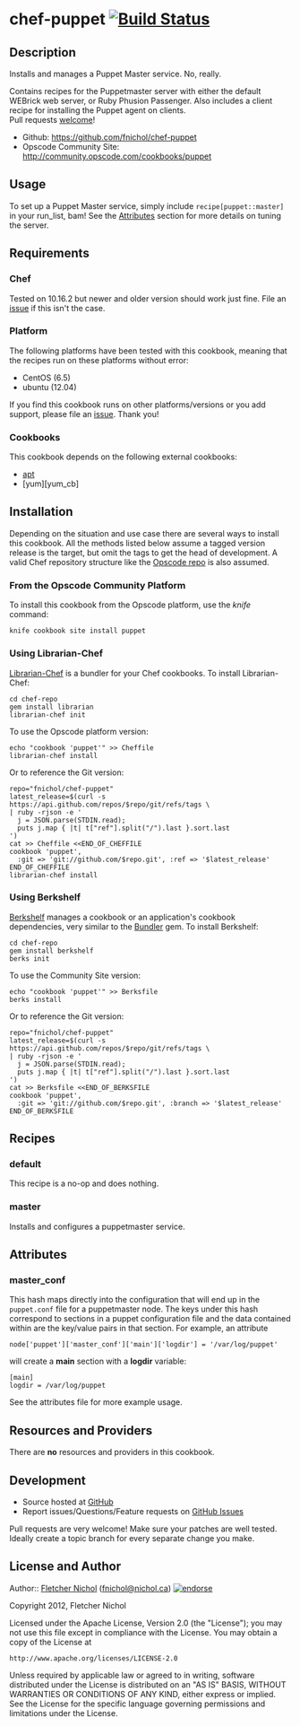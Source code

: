 # <a name="title"></a> chef-puppet [![Build Status](https://secure.travis-ci.org/fnichol/chef-puppet.png?branch=master)](http://travis-ci.org/fnichol/chef-puppet)

## <a name="description"></a> Description

Installs and manages a Puppet Master service. No, really.

Contains recipes for the Puppetmaster server with either the default 
WEBrick web server, or Ruby Phusion Passenger.  Also includes a client 
recipe for installing the Puppet agent on clients.  
Pull requests [welcome][issues]!

* Github: https://github.com/fnichol/chef-puppet
* Opscode Community Site: http://community.opscode.com/cookbooks/puppet

## <a name="usage"></a> Usage

To set up a Puppet Master service, simply include `recipe[puppet::master]`
in your run\_list, bam! See the [Attributes](#attributes) section for more
details on tuning the server.

## <a name="requirements"></a> Requirements

### <a name="requirements-chef"></a> Chef

Tested on 10.16.2 but newer and older version should work just fine. File an
[issue][issues] if this isn't the case.

### <a name="requirements-platform"></a> Platform

The following platforms have been tested with this cookbook, meaning that the
recipes run on these platforms without error:

* CentOS (6.5)
* ubuntu (12.04)

If you find this cookbook runs on other platforms/versions or you add support,
please file an [issue][issues]. Thank you!

### <a name="requirements-cookbooks"></a> Cookbooks

This cookbook depends on the following external cookbooks:

* [apt][apt_cb]
* [yum][yum_cb]

## <a name="installation"></a> Installation

Depending on the situation and use case there are several ways to install
this cookbook. All the methods listed below assume a tagged version release
is the target, but omit the tags to get the head of development. A valid
Chef repository structure like the [Opscode repo][chef_repo] is also assumed.

### <a name="installation-platform"></a> From the Opscode Community Platform

To install this cookbook from the Opscode platform, use the *knife* command:

    knife cookbook site install puppet

### <a name="installation-librarian"></a> Using Librarian-Chef

[Librarian-Chef][librarian] is a bundler for your Chef cookbooks.
To install Librarian-Chef:

    cd chef-repo
    gem install librarian
    librarian-chef init

To use the Opscode platform version:

    echo "cookbook 'puppet'" >> Cheffile
    librarian-chef install

Or to reference the Git version:

    repo="fnichol/chef-puppet"
    latest_release=$(curl -s https://api.github.com/repos/$repo/git/refs/tags \
    | ruby -rjson -e '
      j = JSON.parse(STDIN.read);
      puts j.map { |t| t["ref"].split("/").last }.sort.last
    ')
    cat >> Cheffile <<END_OF_CHEFFILE
    cookbook 'puppet',
      :git => 'git://github.com/$repo.git', :ref => '$latest_release'
    END_OF_CHEFFILE
    librarian-chef install

### <a name="installation-berkshelf"></a> Using Berkshelf

[Berkshelf][berkshelf] manages a cookbook or an application's cookbook
dependencies, very similar to the [Bundler][bundler] gem.
To install Berkshelf:

    cd chef-repo
    gem install berkshelf
    berks init

To use the Community Site version:

    echo "cookbook 'puppet'" >> Berksfile
    berks install

Or to reference the Git version:

    repo="fnichol/chef-puppet"
    latest_release=$(curl -s https://api.github.com/repos/$repo/git/refs/tags \
    | ruby -rjson -e '
      j = JSON.parse(STDIN.read);
      puts j.map { |t| t["ref"].split("/").last }.sort.last
    ')
    cat >> Berksfile <<END_OF_BERKSFILE
    cookbook 'puppet',
      :git => 'git://github.com/$repo.git', :branch => '$latest_release'
    END_OF_BERKSFILE

## <a name="recipes"></a> Recipes

### <a name="recipes-default"></a> default

This recipe is a no-op and does nothing.

### <a name="recipes-master"></a> master

Installs and configures a puppetmaster service.

## <a name="attributes"></a> Attributes

### <a name="attributes-master-conf"></a> master_conf

This hash maps directly into the configuration that will end up in the
`puppet.conf` file for a puppetmaster node. The keys under this hash
correspond to sections in a puppet configuration file and the data contained
within are the key/value pairs in that section. For example, an attribute

    node['puppet']['master_conf']['main']['logdir'] = '/var/log/puppet'

will create a **main** section with a **logdir** variable:

    [main]
    logdir = /var/log/puppet


See the attributes file for more example usage.

## <a name="lwrps"></a> Resources and Providers

There are **no** resources and providers in this cookbook.

## <a name="development"></a> Development

* Source hosted at [GitHub][repo]
* Report issues/Questions/Feature requests on [GitHub Issues][issues]

Pull requests are very welcome! Make sure your patches are well tested.
Ideally create a topic branch for every separate change you make.

## <a name="license"></a> License and Author

Author:: [Fletcher Nichol][fnichol] (<fnichol@nichol.ca>) [![endorse](http://api.coderwall.com/fnichol/endorsecount.png)](http://coderwall.com/fnichol)

Copyright 2012, Fletcher Nichol

Licensed under the Apache License, Version 2.0 (the "License");
you may not use this file except in compliance with the License.
You may obtain a copy of the License at

    http://www.apache.org/licenses/LICENSE-2.0

Unless required by applicable law or agreed to in writing, software
distributed under the License is distributed on an "AS IS" BASIS,
WITHOUT WARRANTIES OR CONDITIONS OF ANY KIND, either express or implied.
See the License for the specific language governing permissions and
limitations under the License.

[apt_cb]:       http://community.opscode.com/cookbooks/apt
[berkshelf]:    http://berkshelf.com/
[bundler]:      http://gembundler.com/
[chef_repo]:    https://github.com/opscode/chef-repo
[librarian]:    https://github.com/applicationsonline/librarian#readme

[fnichol]:      https://github.com/fnichol
[repo]:         https://github.com/fnichol/chef-puppet
[issues]:       https://github.com/fnichol/chef-puppet/issues
